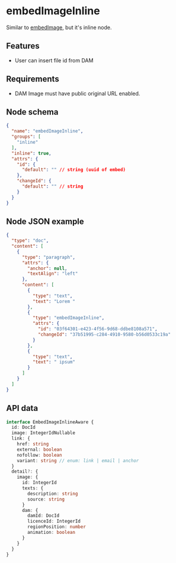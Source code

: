 # embedImageInline

Similar to [embedImage](/editor/nodes/embed-image/), but it's inline node.

## Features
- User can insert file id from DAM

## Requirements
- DAM Image must have public original URL enabled.

## Node schema

```json
{
  "name": "embedImageInline",
  "groups": [
    "inline"
  ],
  "inline": true,
  "attrs": {
    "id": {
      "default": "" // string (uuid of embed)
    },
    "changeId": {
      "default": "" // string
    }
  }
}
```

## Node JSON example

```json
{
  "type": "doc",
  "content": [
    {
      "type": "paragraph",
      "attrs": {
        "anchor": null,
        "textAlign": "left"
      },
      "content": [
        {
          "type": "text",
          "text": "Lorem "
        },
        {
          "type": "embedImageInline",
          "attrs": {
            "id": "03f64301-e423-4f56-9d68-ddbe8108a571",
            "changeId": "37b51995-c284-4910-9580-b56d0533c19a"
          }
        },
        {
          "type": "text",
          "text": " ipsum"
        }
      ]
    }
  ]
}
```

## API data

```ts
interface EmbedImageInlineAware {
  id: DocId
  image: IntegerIdNullable
  link: {
    href: string
    external: boolean
    nofollow: boolean
    variant: string // enum: link | email | anchor
  }
  detail?: {
    image: {
      id: IntegerId
      texts: {
        description: string
        source: string
      }
      dam: {
        damId: DocId
        licenceId: IntegerId
        regionPosition: number
        animation: boolean
      }
    }
  }
}
```
